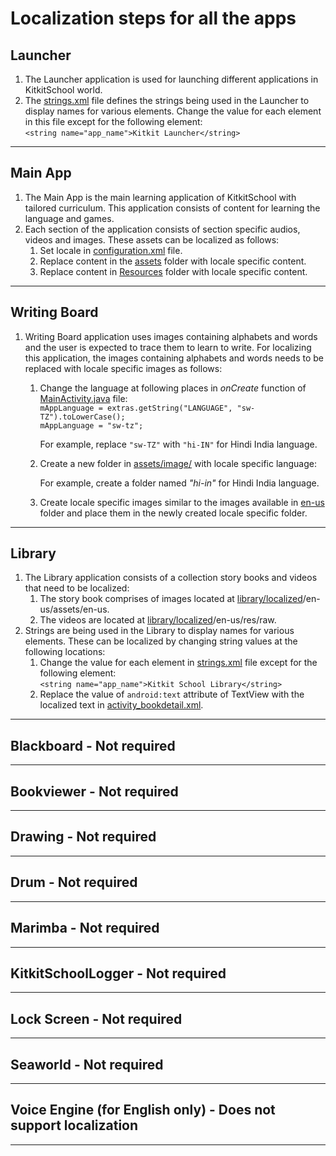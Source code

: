 # Localization steps for all the apps

## Launcher
1. The Launcher application is used for launching different applications in KitkitSchool world.
2. The [strings.xml](https://github.com/XPRIZE/GLEXP-Team-KitkitSchool/blob/master/launcher/app/src/main/res/values/strings.xml) file defines the strings being used in the Launcher to display names for various elements. Change the value for each element in this file except for the following element:  
  `<string name="app_name">Kitkit Launcher</string>`
___
## Main App
1. The Main App is the main learning application of KitkitSchool with tailored curriculum. This application consists of content for learning the language and games.  
2. Each section of the application consists of section specific audios, videos and images. These assets can be localized as follows:  
    1. Set locale in [configuration.xml](https://github.com/XPRIZE/GLEXP-Team-KitkitSchool/blob/master/kitkitschoollogger/kitkitlogger/src/main/res/values/configuration.xml) file.  
    2. Replace content in the [assets](https://github.com/XPRIZE/GLEXP-Team-KitkitSchool/tree/master/mainapp/proj.android-studio/models/src/main/assets) folder with locale specific content.  
    3. Replace content in [Resources](https://github.com/XPRIZE/GLEXP-Team-KitkitSchool/tree/master/mainapp/Resources) folder with locale specific content.  
___
## Writing Board
1.  Writing Board application uses images containing alphabets and words and the user is expected to trace them to learn to write. For localizing this application, the images containing alphabets and words needs to be replaced with locale specific images as follows:

      1.  Change the language at following places in _onCreate_ function of [MainActivity.java](https://github.com/XPRIZE/GLEXP-Team-KitkitSchool/blob/master/writingboard/app/src/main/java/com/enuma/writingboard/activity/MainActivity.java) file:  
          `mAppLanguage = extras.getString("LANGUAGE", "sw-TZ").toLowerCase();`  
          `mAppLanguage = "sw-tz";`
     
          For example, replace `"sw-TZ"` with `"hi-IN"` for Hindi India language.  

      2.  Create a new folder in [assets/image/](https://github.com/XPRIZE/GLEXP-Team-KitkitSchool/tree/master/writingboard/app/src/main/assets/image) with locale specific language:
    
          For example, create a folder named _"hi-in"_ for Hindi India language.

      3.  Create locale specific images similar to the images available in [en-us](https://github.com/XPRIZE/GLEXP-Team-KitkitSchool/tree/master/writingboard/app/src/main/assets/image/en-us) folder and place them in the newly created locale specific folder.
___
## Library

  1. The Library application consists of a collection story books and videos that need to be localized:  
  		1. The story book comprises of images located at [library/localized](https://github.com/XPRIZE/GLEXP-Team-KitkitSchool/tree/master/library/localized)/en-us/assets/en-us.  
  		2. The videos are located at [library/localized](https://github.com/XPRIZE/GLEXP-Team-KitkitSchool/tree/master/library/localized)/en-us/res/raw.    
  2. Strings are being used in the Library to display names for various elements. These can be localized by changing string values at the following locations:   
  		1. Change the value for each element in [strings.xml](https://github.com/XPRIZE/GLEXP-Team-KitkitSchool/blob/master/library/app/src/main/res/values/strings.xml) file except for the following element:  
  `<string name="app_name">Kitkit School Library</string>`
  		2. Replace the value of `android:text` attribute of TextView with the localized text in [activity_bookdetail.xml](https://github.com/XPRIZE/GLEXP-Team-KitkitSchool/blob/master/library/app/src/main/res/layout/activity_bookdetail.xml).
___
## Blackboard - Not required
___
## Bookviewer - Not required
___
## Drawing - Not required
___
## Drum - Not required
___
## Marimba - Not required
___
## KitkitSchoolLogger - Not required
___
## Lock Screen - Not required
___
## Seaworld - Not required
___
## Voice Engine (for English only) - Does not support localization
___
